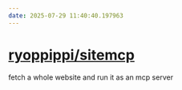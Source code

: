 ```yaml
---
date: 2025-07-29 11:40:40.197963
---
```


# [ryoppippi/sitemcp](https://github.com/ryoppippi/sitemcp)

fetch a whole website and run it as an mcp server